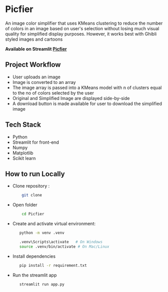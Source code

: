 # Picfier
An image color simplifier that uses KMeans clustering to reduce the number of colors in an image based on user's selection without losing much visual quality  for simplified display purposes. 
However, it works best with Ghibli styled images and cartoons

**Available on Streamlit [Picfier](https://picfier.streamlit.app/)**
## Project Workflow
- User uploads an image
- Image is converted to an array
- The image array is passed into a KMeans model with n of clusters equal to the no of colors selected by the user
- Original and Simplified Image are displayed side-by-side
- A download button is made available for user to download the simplified image

## Tech Stack
- Python
- Streamlit for front-end
- Numpy
- Matplotlib
- Scikit learn

## How to run Locally
- Clone repository :  
   ``` bash 
       git clone
   ```

- Open folder
  ``` bash
      cd Picfier
  ```

- Create and activate virtual environment: 
  ```bash
     python -m venv .venv
  ```
  ```bash
     .venv\Scripts\activate   # On Windows
     source .venv/bin/activate # On Mac/Linux
  ```

- Install dependencies
  ```bash
     pip install -r requirement.txt
  ```
  
- Run the streamlit app
  ```bash
     streamlit run app.py
  ```
